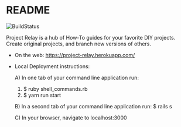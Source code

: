 # README
![BuildStatus](https://codeship.com/projects/9f631d00-7d77-0136-6bc8-4eb24753254f/status?branch=master)

Project Relay is a hub of How-To guides for your favorite DIY projects.
Create original projects, and branch new versions of others.

* On the web: https://project-relay.herokuapp.com/

* Local Deployment instructions:

  A) In one tab of your command line application run:
    1)  $ ruby shell_commands.rb
    2)  $ yarn run start

  B) In a second tab of your command line application run:
    $ rails s

  C) In your browser, navigate to localhost:3000
